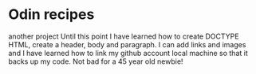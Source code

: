 # Odin recipes
 another project
Until this point I have learned how to create DOCTYPE HTML, create a header, body and paragraph. I can add links and images and I have learned how to link my github account local machine so that it backs up my code.  Not bad for a 45 year old newbie!